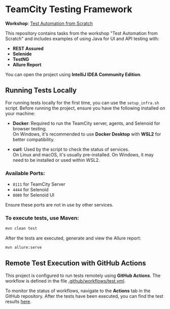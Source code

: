 
# TeamCity Testing Framework

**Workshop**: [Test Automation from Scratch](https://pshe-academy.com/workshop_test_automation_from_scratch/java)

This repository contains tasks from the workshop "Test Automation from Scratch" and includes examples of using Java for UI and API testing with:

- **REST Assured**
- **Selenide**
- **TestNG**
- **Allure Report**

You can open the project using **IntelliJ IDEA Community Edition**.

## Running Tests Locally

For running tests locally for the first time, you can use the `setup_infra.sh` script. Before running the project, ensure you have the following installed on your machine:

- **Docker**: Required to run the TeamCity server, agents, and Selenoid for browser testing.  
  On Windows, it's recommended to use **Docker Desktop** with **WSL2** for better compatibility.
  
- **curl**: Used by the script to check the status of services.  
  On Linux and macOS, it's usually pre-installed. On Windows, it may need to be installed or used within WSL2.

### Available Ports:

- `8111` for TeamCity Server
- `4444` for Selenoid
- `8080` for Selenoid UI

Ensure these ports are not in use by other services.

### To execute tests, use Maven:

```bash
mvn clean test
```

After the tests are executed, generate and view the Allure report:

```bash
mvn allure:serve
```

## Remote Test Execution with GitHub Actions

This project is configured to run tests remotely using **GitHub Actions**. The workflow is defined in the file [.github/workflows/test.yml](https://github.com/testanna/teamcity-testing-framework/blob/master/.github/workflows/test.yml). 

To monitor the status of workflows, navigate to the **Actions** tab in the GitHub repository. After the tests have been executed, you can find the test results [here](https://testanna.github.io/teamcity-testing-framework/).
